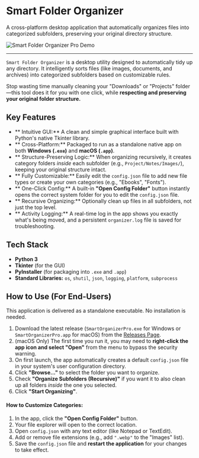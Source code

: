# Smart Folder Organizer

A cross-platform desktop application that automatically organizes files into categorized subfolders, preserving your original directory structure.

![Smart Folder Organizer Pro Demo](SmartFolderOrganizer.gif)

---

`Smart Folder Organizer` is a desktop utility designed to automatically tidy up any directory. It intelligently sorts files (like images, documents, and archives) into categorized subfolders based on customizable rules.

Stop wasting time manually cleaning your "Downloads" or "Projects" folder—this tool does it for you with one click, while **respecting and preserving your original folder structure.**

## Key Features

* ** Intuitive GUI:** A clean and simple graphical interface built with Python's native Tkinter library.
* ** Cross-Platform:** Packaged to run as a standalone native app on both **Windows (`.exe`)** and **macOS (`.app`)**.
* ** Structure-Preserving Logic:** When organizing recursively, it creates category folders *inside* each subfolder (e.g., `Project/Notes/Images/`), keeping your original structure intact.
* ** Fully Customizable:** Easily edit the `config.json` file to add new file types or create your own categories (e.g., "Ebooks", "Fonts").
* ** One-Click Config:** A built-in **"Open Config Folder"** button instantly opens the correct system folder for you to edit the `config.json` file.
* ** Recursive Organizing:** Optionally clean up files in all subfolders, not just the top level.
* ** Activity Logging:** A real-time log in the app shows you exactly what's being moved, and a persistent `organizer.log` file is saved for troubleshooting.

## Tech Stack

* **Python 3**
* **Tkinter** (for the GUI)
* **PyInstaller** (for packaging into `.exe` and `.app`)
* **Standard Libraries:** `os`, `shutil`, `json`, `logging`, `platform`, `subprocess`

## How to Use (For End-Users)

This application is delivered as a standalone executable. No installation is needed.

1.  Download the latest release (`SmartOrganizerPro.exe` for Windows or `SmartOrganizerPro.app` for macOS) from the [Releases Page](https://github.com/rzisoso/Smart-Folder-Organizer-Mac/releases/tag/v1.0).
2.  (macOS Only) The first time you run it, you may need to **right-click the app icon and select "Open"** from the menu to bypass the security warning.
3.  On first launch, the app automatically creates a default `config.json` file in your system's user configuration directory.
4.  Click **"Browse..."** to select the folder you want to organize.
5.  Check **"Organize Subfolders (Recursive)"** if you want it to also clean up all folders *inside* the one you selected.
6.  Click **"Start Organizing"**.

#### How to Customize Categories:

1.  In the app, click the **"Open Config Folder"** button.
2.  Your file explorer will open to the correct location.
3.  Open `config.json` with any text editor (like Notepad or TextEdit).
4.  Add or remove file extensions (e.g., add `".webp"` to the "Images" list).
5.  Save the `config.json` file and **restart the application** for your changes to take effect.
